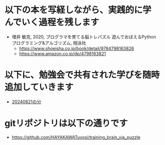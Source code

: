 # 以下の本を写経しながら、実践的に学んでいく過程を残します

- 増井 敏克, 2020, プログラマを育てる脳トレパズル 遊んでおぼえるPythonプログラミング&アルゴリズム, 翔泳社
    - <https://www.shoeisha.co.jp/book/detail/9784798163826>
    - <https://www.amazon.co.jp/dp/4798163821>

# 以下に、勉強会で共有された学びを随時追加していきます

- [20240821の分](./20240821/20240821.html)

# gitリポジトリは以下の通りです

- https://github.com/HAYAKAWATuyosi/training_brain_via_puzzle
